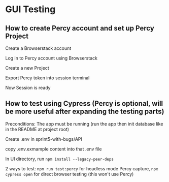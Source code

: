 # GUI Testing

## How to create Percy account and set up Percy Project

Create a Browserstack account

Log in to Percy account using Browserstack

Create a new Project

Export Percy token into session terminal

Now Session is ready

## How to test using Cypress (Percy is optional, will be more useful after expanding the testing parts)

Preconditions: The app must be running (run the app then init database like in the README at project root)

Create .env in sprint5-with-bugs/API

copy .env.exmample content into that .env file

In UI directory, run `npm install --legacy-peer-deps`

2 ways to test: `npm run test:percy` for headless mode Percy capture, `npx cypress open` for direct browser testing (this won't use Percy)


